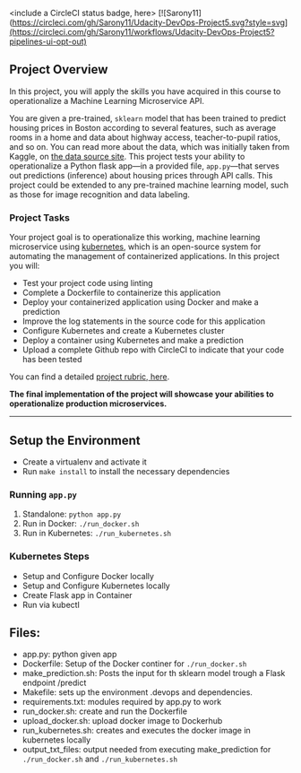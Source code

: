<include a CircleCI status badge, here>
[![Sarony11](https://circleci.com/gh/Sarony11/Udacity-DevOps-Project5.svg?style=svg](https://circleci.com/gh/Sarony11/workflows/Udacity-DevOps-Project5?pipelines-ui-opt-out)

## Project Overview

In this project, you will apply the skills you have acquired in this course to operationalize a Machine Learning Microservice API. 

You are given a pre-trained, `sklearn` model that has been trained to predict housing prices in Boston according to several features, such as average rooms in a home and data about highway access, teacher-to-pupil ratios, and so on. You can read more about the data, which was initially taken from Kaggle, on [the data source site](https://www.kaggle.com/c/boston-housing). This project tests your ability to operationalize a Python flask app—in a provided file, `app.py`—that serves out predictions (inference) about housing prices through API calls. This project could be extended to any pre-trained machine learning model, such as those for image recognition and data labeling.

### Project Tasks

Your project goal is to operationalize this working, machine learning microservice using [kubernetes](https://kubernetes.io/), which is an open-source system for automating the management of containerized applications. In this project you will:
* Test your project code using linting
* Complete a Dockerfile to containerize this application
* Deploy your containerized application using Docker and make a prediction
* Improve the log statements in the source code for this application
* Configure Kubernetes and create a Kubernetes cluster
* Deploy a container using Kubernetes and make a prediction
* Upload a complete Github repo with CircleCI to indicate that your code has been tested

You can find a detailed [project rubric, here](https://review.udacity.com/#!/rubrics/2576/view).

**The final implementation of the project will showcase your abilities to operationalize production microservices.**

---

## Setup the Environment

* Create a virtualenv and activate it
* Run `make install` to install the necessary dependencies

### Running `app.py`

1. Standalone:  `python app.py`
2. Run in Docker:  `./run_docker.sh`
3. Run in Kubernetes:  `./run_kubernetes.sh`

### Kubernetes Steps

* Setup and Configure Docker locally
* Setup and Configure Kubernetes locally
* Create Flask app in Container
* Run via kubectl

## Files:
* app.py: python given app
* Dockerfile: Setup of the Docker continer for `./run_docker.sh`
* make_prediction.sh: Posts the input for th sklearn model trough a Flask endpoint /predict
* Makefile: sets up the environment .devops and dependencies.
* requirements.txt: modules required by app.py to work
* run_docker.sh: create and run the Dockerfile
* upload_docker.sh: upload docker image to Dockerhub
* run_kubernetes.sh: creates and executes the docker image in kubernetes locally
* output_txt_files: output needed from executing make_prediction for `./run_docker.sh` and `./run_kubernetes.sh`